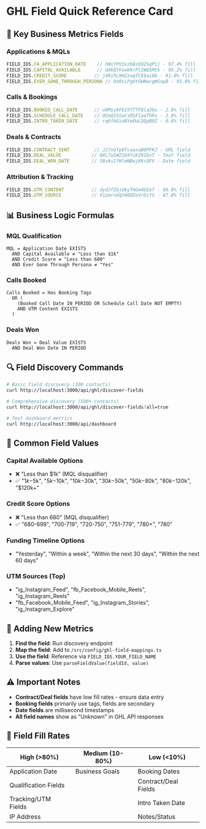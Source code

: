 # GHL Field Quick Reference Card

## 🎯 Key Business Metrics Fields

### Applications & MQLs
```javascript
FIELD_IDS.FA_APPLICATION_DATE    // hWiYPVIxzb8z69ZSqP1j - 97.4% fill
FIELD_IDS.CAPITAL_AVAILABLE      // UAkQthswkKrPlIWQ5Mtk - 95.2% fill
FIELD_IDS.CREDIT_SCORE          // j4KihL9HZzwqTCEbai8b - 91.0% fill
FIELD_IDS.EVER_GONE_THROUGH_PERSONA // OxRcLPgUtGHNecgWSnpB - 91.0% fill
```

### Calls & Bookings
```javascript
FIELD_IDS.BOOKED_CALL_DATE      // w0MiykFb25fTTFQla3bu - 2.8% fill
FIELD_IDS.SCHEDULE_CALL_DATE    // OOoQSSSoCsRSFlaeThRs - 2.8% fill
FIELD_IDS.INTRO_TAKEN_DATE      // rq6fbGioNYeOwLQQpB9Z - 0.6% fill
```

### Deals & Contracts
```javascript
FIELD_IDS.CONTRACT_SENT         // J27nUfp0TcaaxaB0PFKJ - URL field
FIELD_IDS.DEAL_VALUE           // 8XL7uSWZ1Q4YiKZ0IbvT - Text field
FIELD_IDS.DEAL_WON_DATE        // S8vks1fHlmNBwjKKcQFV - Date field
```

### Attribution & Tracking
```javascript
FIELD_IDS.UTM_CONTENT          // dydJfZGjUkyTmGm4OIef - 86.8% fill
FIELD_IDS.UTM_SOURCE           // XipmrnXqV46DDxVrDiYS - 87.8% fill
```

## 📊 Business Logic Formulas

### MQL Qualification
```
MQL = Application Date EXISTS
  AND Capital Available ≠ "Less than $1k"
  AND Credit Score ≠ "Less than 680"  
  AND Ever Gone Through Persona ≠ "Yes"
```

### Calls Booked
```
Calls Booked = Has Booking Tags
  OR (
    (Booked Call Date IN PERIOD OR Schedule Call Date NOT EMPTY)
    AND UTM Content EXISTS
  )
```

### Deals Won
```
Deals Won = Deal Value EXISTS
  AND Deal Won Date IN PERIOD
```

## 🔍 Field Discovery Commands

```bash
# Basic field discovery (100 contacts)
curl http://localhost:3000/api/ghl/discover-fields

# Comprehensive discovery (500+ contacts)
curl http://localhost:3000/api/ghl/discover-fields?all=true

# Test dashboard metrics
curl http://localhost:3000/api/dashboard
```

## 📝 Common Field Values

### Capital Available Options
- ❌ "Less than $1k" (MQL disqualifier)
- ✅ "$1k-$5k", "$5k-$10k", "$10k-$30k", "$30k-$50k", "$50k-$80k", "$80k-$120k", "$120k+"

### Credit Score Options
- ❌ "Less than 680" (MQL disqualifier)
- ✅ "680-699", "700-719", "720-750", "751-779", "780+", "780"

### Funding Timeline Options
- "Yesterday", "Within a week", "Within the next 30 days", "Within the next 60 days"

### UTM Sources (Top)
- "ig_Instagram_Feed", "fb_Facebook_Mobile_Reels", "ig_Instagram_Reels"
- "fb_Facebook_Mobile_Feed", "ig_Instagram_Stories", "ig_Instagram_Explore"

## 🚀 Adding New Metrics

1. **Find the field**: Run discovery endpoint
2. **Map the field**: Add to `/src/config/ghl-field-mappings.ts`
3. **Use the field**: Reference via `FIELD_IDS.YOUR_FIELD_NAME`
4. **Parse values**: Use `parseFieldValue(fieldId, value)`

## ⚠️ Important Notes

- **Contract/Deal fields** have low fill rates - ensure data entry
- **Booking fields** primarily use tags, fields are secondary
- **Date fields** are millisecond timestamps
- **All field names** show as "Unknown" in GHL API responses

## 📅 Field Fill Rates

| High (>80%) | Medium (10-80%) | Low (<10%) |
|-------------|-----------------|------------|
| Application Date | Business Goals | Booking Dates |
| Qualification Fields | | Contract/Deal Fields |
| Tracking/UTM Fields | | Intro Taken Date |
| IP Address | | Notes/Status |